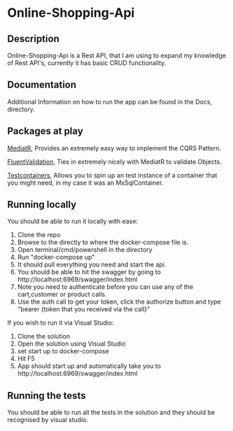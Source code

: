# Online-Shopping-Api

## Description

Online-Shopping-Api is a Rest API, that I am using to expand my knowledge of Rest API's, currently it has basic CRUD functionality.

## Documentation

Additional Information on how to run the app can be found in the Docs, directory.

## Packages at play

[MediatR](https://github.com/jbogard/MediatR), Provides an extremely easy way to implement the CQRS Pattern.

[FluentValidation](https://github.com/FluentValidation/FluentValidation), Ties in extremely nicely with MediatR to validate Objects.

[Testcontainers](https://github.com/isen-ng/testcontainers-dotnet), Allows you to spin up an test instance of a container that you might need, in my case it was an MsSqlContainer.

## Running locally

You should be able to run it locally with ease:
1) Clone the repo
2) Browse to the directly to where the docker-compose file is.
3) Open terminal/cmd/powershell in the directory
4) Run "docker-compose up"
5) It should pull everything you need and start the api.
6) You should be able to hit the swagger by going to http://localhost:6969/swagger/index.html
7) Note you need to authenticate before you can use any of the cart,customer or product calls.
8) Use the auth call to get your token, click the authorize button and type "bearer {token that you received via the call}"

If you wish to run it via Visual Studio:
1) Clone the solution
2) Open the solution using Visual Studio
3) set start up to docker-compose
4) Hit F5
5) App should start up and automatically take you to http://localhost:6969/swagger/index.html

## Running the tests

You should be able to run all the tests in the solution and they should be recognised by visual studio.
